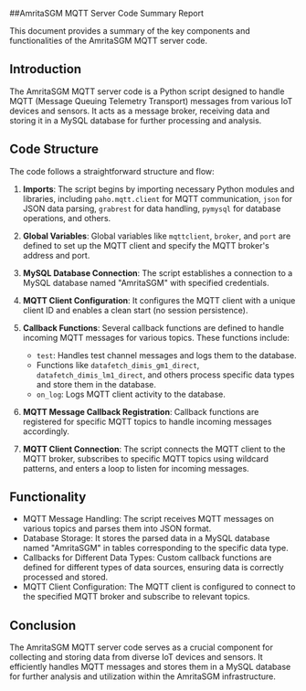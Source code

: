 ##AmritaSGM MQTT Server Code Summary Report

This document provides a summary of the key components and functionalities of the AmritaSGM MQTT server code.

## Introduction
The AmritaSGM MQTT server code is a Python script designed to handle MQTT (Message Queuing Telemetry Transport) messages from various IoT devices and sensors. It acts as a message broker, receiving data and storing it in a MySQL database for further processing and analysis.

## Code Structure
The code follows a straightforward structure and flow:

1. **Imports**: The script begins by importing necessary Python modules and libraries, including `paho.mqtt.client` for MQTT communication, `json` for JSON data parsing, `grabrest` for data handling, `pymysql` for database operations, and others.

2. **Global Variables**: Global variables like `mqttclient`, `broker`, and `port` are defined to set up the MQTT client and specify the MQTT broker's address and port.

3. **MySQL Database Connection**: The script establishes a connection to a MySQL database named "AmritaSGM" with specified credentials.

4. **MQTT Client Configuration**: It configures the MQTT client with a unique client ID and enables a clean start (no session persistence).

5. **Callback Functions**: Several callback functions are defined to handle incoming MQTT messages for various topics. These functions include:
   - `test`: Handles test channel messages and logs them to the database.
   - Functions like `datafetch_dimis_gm1_direct`, `datafetch_dimis_lm1_direct`, and others process specific data types and store them in the database.
   - `on_log`: Logs MQTT client activity to the database.

6. **MQTT Message Callback Registration**: Callback functions are registered for specific MQTT topics to handle incoming messages accordingly.

7. **MQTT Client Connection**: The script connects the MQTT client to the MQTT broker, subscribes to specific MQTT topics using wildcard patterns, and enters a loop to listen for incoming messages.

## Functionality
- MQTT Message Handling: The script receives MQTT messages on various topics and parses them into JSON format.
- Database Storage: It stores the parsed data in a MySQL database named "AmritaSGM" in tables corresponding to the specific data type.
- Callbacks for Different Data Types: Custom callback functions are defined for different types of data sources, ensuring data is correctly processed and stored.
- MQTT Client Configuration: The MQTT client is configured to connect to the specified MQTT broker and subscribe to relevant topics.

## Conclusion
The AmritaSGM MQTT server code serves as a crucial component for collecting and storing data from diverse IoT devices and sensors. It efficiently handles MQTT messages and stores them in a MySQL database for further analysis and utilization within the AmritaSGM infrastructure.
